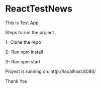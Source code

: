 # ReactTestNews
This is Test App

Steps to run the project

  1- Clone the repo
	
  2- Run npm install
	
  3- Run npm start

Project is running on: http://localhost:8080/

Thank You
